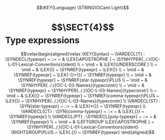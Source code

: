 $$\KEY{Language} \STRING{OCaml Light}$$

# $$\SECT{4}$$ Type expressions
           


$$\relax\begin{aligned}\relax
  \KEY{Syntax} ~ 
    \VARDECL{T} : \SYNDECL{typexpr}
      ~ ::= ~ &
      \LEX{\APOSTROPHE } ~ \SYNHYPER{../.}{OC-L-01-Lexical-Conventions}{ident} \\
      ~ \mid ~ &  \LEX{\UNDERSCORE } \\
      ~ \mid ~ &  \LEX{(} ~ \SYNREF{typexpr} ~ \LEX{)} \\
      ~ \mid ~ &  \SYNREF{typexpr} ~ \LEX{-{}>{}} ~ \SYNREF{typexpr} \\
      ~ \mid ~ &  \SYNREF{typexpr} ~ \SYNREF{star-typexpr}\PLUS \\
      ~ \mid ~ &  \SYNHYPER{../.}{OC-L-03-Names}{typeconstr} \\
      ~ \mid ~ &  \SYNREF{typexpr} ~ \SYNHYPER{../.}{OC-L-03-Names}{typeconstr} \\
      ~ \mid ~ &  \LEX{(} ~ \SYNREF{typexpr} ~ \SYNREF{comma-typexpr}\PLUS ~ \LEX{)} ~ \SYNHYPER{../.}{OC-L-03-Names}{typeconstr}
    \\
    \VARDECL{ST} : \SYN{star-typexpr}
      ~ ::= ~ & \LEX{*{}} ~ \SYNREF{typexpr}
    \\
    \VARDECL{CT} : \SYN{comma-typexpr}
      ~ ::= ~ & \LEX{,{}} ~ \SYNREF{typexpr}
    \\
    \VARDECL{PT} : \SYNDECL{poly-typexpr}
      ~ ::= ~ &
      \SYNREF{typexpr} \\
      ~ \mid ~ &  \LEFTGROUP \LEX{\APOSTROPHE } ~ \SYNHYPER{../.}{OC-L-01-Lexical-Conventions}{ident} \RIGHTGROUP\PLUS ~ \LEX{.{}} ~ \SYNREF{typexpr}
\end{aligned}$$



[Funcons-beta]: /CBS-beta/math/Funcons-beta
  "FUNCONS-BETA"
[Unstable-Funcons-beta]: /CBS-beta/math/Unstable-Funcons-beta
  "UNSTABLE-FUNCONS-BETA"
[Languages-beta]: /CBS-beta/math/Languages-beta
  "LANGUAGES-BETA"
[Unstable-Languages-beta]: /CBS-beta/math/Unstable-Languages-beta
  "UNSTABLE-LANGUAGES-BETA"
[CBS-beta]: /CBS-beta 
  "CBS-BETA"
